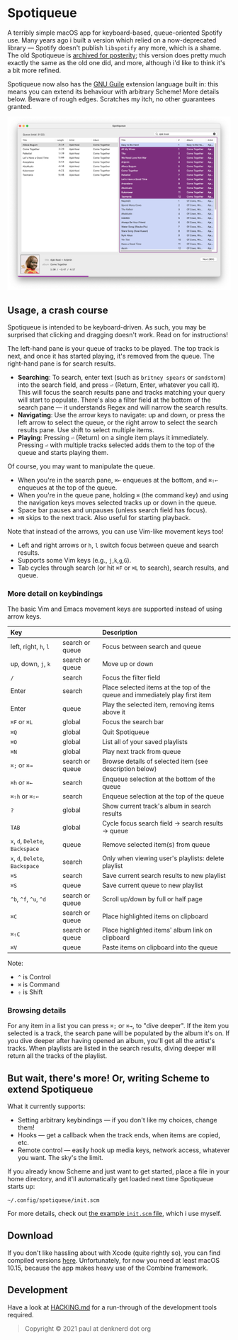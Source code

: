 # Spotiqueue

A terribly simple macOS app for keyboard-based, queue-oriented Spotify use.  Many years ago i built
a version which relied on a now-deprecated library — Spotify doesn't publish `libspotify` any more,
which is a shame.  The old Spotiqueue is [archived for
posterity](https://github.com/toothbrush/spotiqueue-old); this version does pretty much exactly the
same as the old one did, and more, although i'd like to think it's a bit more refined.

Spotiqueue now also has the [GNU Guile](https://www.gnu.org/software/guile/) extension language
built in: this means you can extend its behaviour with arbitrary Scheme!  More details below.
Beware of rough edges. Scratches my itch, no other guarantees granted.

![Obligatory screenshot to give an idea what the app does.](img/screenshot.png)

## Usage, a crash course

Spotiqueue is intended to be keyboard-driven.  As such, you may be surprised that clicking and
dragging doesn't work.  Read on for instructions!

The left-hand pane is your queue of tracks to be played.  The top track is next, and once it has
started playing, it's removed from the queue.  The right-hand pane is for search results.

* **Searching**: To search, enter text (such as `britney spears` or `sandstorm`) into the search
  field, and press `⏎` (Return, Enter, whatever you call it).  This will focus the search results
  pane and tracks matching your query will start to populate.  There's also a filter field at the
  bottom of the search pane — it understands Regex and will narrow the search results.
* **Navigating**: Use the arrow keys to navigate: up and down, or press the left arrow to select the
  queue, or the right arrow to select the search results pane.  Use shift to select multiple items.
* **Playing**: Pressing `⏎` (Return) on a single item plays it immediately.  Pressing `⏎` with
  multiple tracks selected adds them to the top of the queue and starts playing them.

Of course, you may want to manipulate the queue.

* When you're in the search pane, `⌘←` enqueues at the bottom, and `⌘⇧←` enqueues at the top of the
  queue.
* When you're in the queue pane, holding `⌘` (the command key) and using the navigation keys moves
  selected tracks up or down in the queue.
* Space bar pauses and unpauses (unless search field has focus).
* `⌘N` skips to the next track. Also useful for starting playback.

Note that instead of the arrows, you can use Vim-like movement keys too!

* Left and right arrows or `h`, `l` switch focus between queue and search results.
* Supports some Vim keys (e.g., `j`,`k`,`g`,`G`).
* Tab cycles through search (or hit `⌘F` or `⌘L` to search), search results, and queue.

### More detail on keybindings

The basic Vim and Emacs movement keys are supported instead of using arrow keys.

| Key                             |                 | Description                                                                  |
|:--------------------------------|:----------------|:-----------------------------------------------------------------------------|
| left, right, `h`, `l`           | search or queue | Focus between search and queue                                               |
| up, down, `j`, `k`              | search or queue | Move up or down                                                              |
| `/`                             | search          | Focus the filter field                                                       |
| Enter                           | search          | Place selected items at the top of the queue and immediately play first item |
| Enter                           | queue           | Play the selected item, removing items above it                              |
| `⌘F` or `⌘L`                    | global          | Focus the search bar                                                         |
| `⌘Q`                            | global          | Quit Spotiqueue                                                              |
| `⌘O`                            | global          | List all of your saved playlists                                             |
| `⌘N`                            | global          | Play next track from queue                                                   |
| `⌘;` or  `⌘→`                   | search or queue | Browse details of selected item (see description below)                      |
| `⌘h` or  `⌘←`                   | search          | Enqueue selection at the bottom of the queue                                 |
| `⌘⇧h` or  `⌘⇧←`                 | search          | Enqueue selection at the top of the queue                                    |
| `?`                             | global          | Show current track's album in search results                                 |
| `TAB`                           | global          | Cycle focus search field -> search results -> queue                          |
| `x`, `d`, `Delete`, `Backspace` | queue           | Remove selected item(s) from queue                                           |
| `x`, `d`, `Delete`, `Backspace` | search          | Only when viewing user's playlists: delete playlist                          |
| `⌘S`                            | search          | Save current search results to new playlist                                  |
| `⌘S`                            | queue           | Save current queue to new playlist                                           |
| `^b`, `^f`, `^u`, `^d`          | search or queue | Scroll up/down by full or half page                                          |
| `⌘C`                            | search or queue | Place highlighted items on clipboard                                         |
| `⌘⇧C`                           | search or queue | Place highlighted items' album link on clipboard                             |
| `⌘V`                            | queue           | Paste items on clipboard into the queue                                      |

Note:
* `^` is Control
* `⌘` is Command
* `⇧` is Shift

### Browsing details

For any item in a list you can press `⌘;` or `⌘→`, to "dive deeper".  If the item you selected is a
track, the search pane will be populated by the album it's on.  If you dive deeper after having
opened an album, you'll get all the artist's tracks.  When playlists are listed in the search
results, diving deeper will return all the tracks of the playlist.

## But wait, there's more!  Or, writing Scheme to extend Spotiqueue

What it currently supports:

* Setting arbitrary keybindings — if you don't like my choices, change them!
* Hooks — get a callback when the track ends, when items are copied, etc.
* Remote control — easily hook up media keys, network access, whatever you want.  The sky's the
  limit.

If you already know Scheme and just want to get started, place a file in your home directory, and
it'll automatically get loaded next time Spotiqueue starts up:

```
~/.config/spotiqueue/init.scm
```

For more details, check out [the example `init.scm` file](./examples/paul-config.scm), which i use
myself.

## Download

If you don't like hassling about with Xcode (quite rightly so), you can find compiled versions
[here](https://github.com/toothbrush/Spotiqueue/releases).  Unfortunately, for now you need at least
macOS 10.15, because the app makes heavy use of the Combine framework.

## Development

Have a look at [HACKING.md](./HACKING.md) for a run-through of the development tools required.

> Copyright © 2021 paul at denknerd dot org
